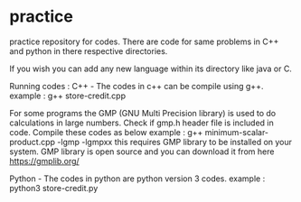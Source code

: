 practice
========

practice repository for codes.
There are code for same problems in C++ and python in there respective directories.

If you wish you can add any new language within its directory like java or C.

Running codes :
C++ - The codes in c++ can be compile using g++.
	example : g++ store-credit.cpp
	
For some programs the GMP (GNU Multi Precision library) is used to do calculations in large numbers.
Check if gmp.h header file is included in code. Compile these codes as below
	example : g++ minimum-scalar-product.cpp -lgmp -lgmpxx  this requires GMP library to be installed on your system.
GMP library is open source and you can download it from here https://gmplib.org/
	
Python - The codes in python are python version 3 codes.
	example : python3 store-credit.py	
